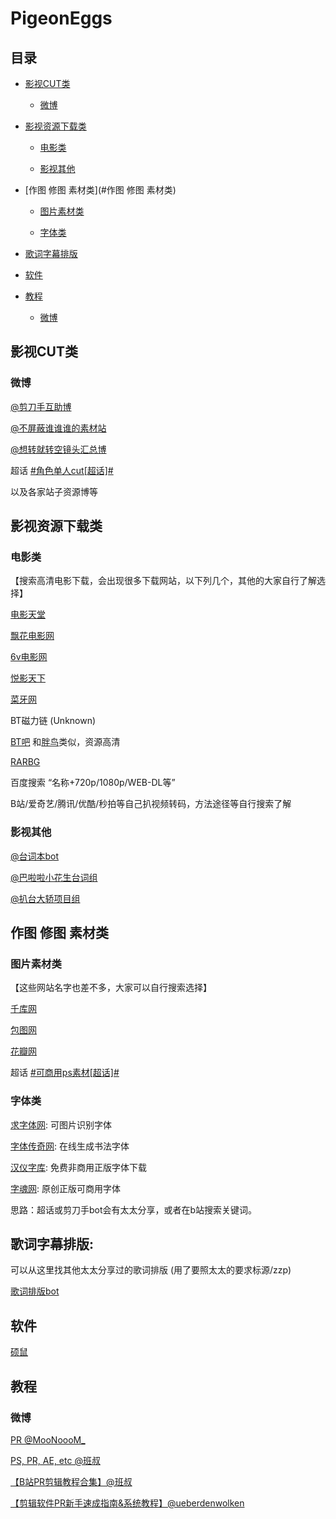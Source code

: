 # PigeonEggs

## 目录

* [影视CUT类](#影视CUT类)

    * [微博](#微博)

* [影视资源下载类](#影视资源下载类)

    * [电影类](#电影类)

    * [影视其他](#影视其他)

* [作图 修图 素材类](#作图 修图 素材类)

    * [图片素材类](#图片素材类)
   
    * [字体类](#字体类)

* [歌词字幕排版](#歌词字幕排版)

* [软件](#软件)

* [教程](#教程)

    * [微博](#微博1)


## 影视CUT类

### 微博

[@剪刀手互助博](https://weibo.com/u/6066098841)

[@不屏蔽谁谁谁的素材站](https://weibo.com/u/5852808735)

[@想转就转空镜头汇总博](https://weibo.com/u/2510770933)

超话 [#角色单人cut[超话]#](https://s.weibo.com/weibo/%23%E8%A7%92%E8%89%B2%E5%8D%95%E4%BA%BAcut%E8%B6%85%E8%AF%9D%23)

以及各家站子资源博等


## 影视资源下载类

### 电影类

【搜索高清电影下载，会出现很多下载网站，以下列几个，其他的大家自行了解选择】

[电影天堂](https://www.dydytt.net/)

[飘花电影网](https://www.piaohua.com/)

[6v电影网](https://www.6vw.cc/)

[悦影天下](https://www.yueing.org/member.php?mod=logging&action=login&referer=https%3A%2F%2Fwww.yueing.org%2Findex.php)

[菜牙网](https://sur.ly/i/caiyawang.com/)

BT磁力链 (Unknown)

[BT吧](https://www.ibtba.cc/) 和[胖鸟](http://pniao5.com/)类似，资源高清

[RARBG](https://rarbg.to/index37.php)

百度搜索 “名称+720p/1080p/WEB-DL等”

B站/爱奇艺/腾讯/优酷/秒拍等自己扒视频转码，方法途径等自行搜索了解

### 影视其他

[@台词本bot](https://weibo.com/u/5608539816)

[@巴啦啦小花生台词组](https://weibo.com/u/5603095311)

[@扒台大轿项目组](https://weibo.com/u/6658523332)

## 作图 修图 素材类

### 图片素材类

【这些网站名字也差不多，大家可以自行搜索选择】

[千库网](https://588ku.com/)

[包图网](https://ibaotu.com/)

[花瓣网](https://huaban.com/)

超话 [#可商用ps素材[超话]#](https://s.weibo.com/weibo/%23%E5%8F%AF%E5%95%86%E7%94%A8ps%E7%B4%A0%E6%9D%90%E8%B6%85%E8%AF%9D%23)

### 字体类

[求字体网](https://m.qiuziti.com/#/): 可图片识别字体

[字体传奇网](http://www.ziticq.com/): 在线生成书法字体

[汉仪字库](https://www.hanyi.com.cn/): 免费非商用正版字体下载

[字魂网](https://izihun.com/): 原创正版可商用字体

思路：超话或剪刀手bot会有太太分享，或者在b站搜索关键词。


## 歌词字幕排版:

可以从这里找其他太太分享过的歌词排版 (用了要照太太的要求标源/zzp)

[歌词排版bot](https://weibo.com/u/6036460914)


## 软件

[硕鼠](https://download.flvcd.com/)


## 教程

### 微博

[PR @MooNoooM_](http://weibo.com/5817280673/Hbb7zaTqI)

[PS, PR, AE, etc @班叔](http://weibo.com/5198011111/HcPqjrq6q)

[【B站PR剪辑教程合集】@班叔](http://weibo.com/5198011111/GB2fPB3Bk)

[【剪辑软件PR新手速成指南&系统教程】@ueberdenwolken](http://weibo.com/5816473352/ItP8LcUyj)

